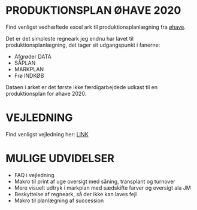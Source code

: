 # PRODUKTIONSPLAN ØHAVE 2020

Find venligst vedhæftede excel ark til produktionsplanlægning fra [øhave](http://ohave.dk).

Det er det simpleste regneark jeg endnu har lavet til produktionsplanlægning, det tager sit udgangspunkt i fanerne:

- Afgrøder DATA
- SÅPLAN
- MARKPLAN
- Frø INDKØB

Dataen i arket er det første ikke færdigarbejdede udkast til en produktionsplan for øhave 2020.

# VEJLEDNING

Find venligst vejledning her: [LINK](https://www.notion.so/ohave/VEJLEDNING-PRODUKTIONSPLAN-b95905b41d6c4589a8e79f6a3f30d75c)

# MULIGE UDVIDELSER

- FAQ i vejledning
- Makro til print af uge oversigt med såning, transplant og turnover
- Mere visuelt udtryk i markplan med sædskifte farver og oversigt ala JM
- Beskyttelse af regneark, så der ikke kan laves fejl
- Makro til planlægning af succession
